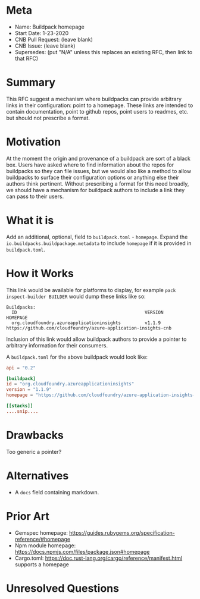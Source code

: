 # Meta
[meta]: #meta
- Name: Buildpack homepage
- Start Date: 1-23-2020
- CNB Pull Request: (leave blank)
- CNB Issue: (leave blank)
- Supersedes: (put "N/A" unless this replaces an existing RFC, then link to that RFC)

# Summary
[summary]: #summary

This RFC suggest a mechanism where buildpacks can provide arbitrary links in their configuration: point to a homepage. These links are intended to contain documentation, point to github repos, point users to readmes, etc. but should not prescribe a format.

# Motivation
[motivation]: #motivation

At the moment the origin and provenance of a buildpack are sort of a black box. Users have asked where to find information about the repos for buildpacks so they can file issues, but we would also like a method to allow buildpacks to surface their configuration options or anything else their authors think pertinent. Without prescribing a format for this need broadly, we should have a mechanism for buildpack authors to include a link they can pass to their users.

# What it is
[what-it-is]: #what-it-is

Add an additional, optional, field to `buildpack.toml` -  `homepage`.
Expand the `io.buildpacks.buildpackage.metadata` to include `homepage` if it is provided in `buildpack.toml`.

# How it Works
[how-it-works]: #how-it-works

This link would be available for platforms to display, for example `pack inspect-builder BUILDER` would dump these links like so:
```text
Buildpacks:
  ID                                                VERSION         HOMEPAGE
  org.cloudfoundry.azureapplicationinsights         v1.1.9          https://github.com/cloudfoundry/azure-application-insights-cnb

```

 Inclusion of this link would allow buildpack authors to provide a pointer to arbitrary information for their consumers.

 A `buildpack.toml` for the above buildpack would look like:

 ```toml
api = "0.2"

[buildpack]
id = "org.cloudfoundry.azureapplicationinsights"
version = "1.1.9"
homepage = "https://github.com/cloudfoundry/azure-application-insights-cnb" # <- New optional field

[[stacks]]
....snip....
 ```

# Drawbacks
[drawbacks]: #drawbacks

Too generic a pointer?

# Alternatives
[alternatives]: #alternatives

- A `docs` field containing markdown.

# Prior Art
[prior-art]: #prior-art

- Gemspec homepage: https://guides.rubygems.org/specification-reference/#homepage
- Npm module homepage: https://docs.npmjs.com/files/package.json#homepage
- Cargo.toml: https://doc.rust-lang.org/cargo/reference/manifest.html supports a homepage

# Unresolved Questions
[unresolved-questions]: #unresolved-questions
